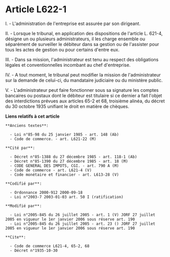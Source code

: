 # Article L622-1

I. - L'administration de l'entreprise est assurée par son dirigeant.

II. - Lorsque le tribunal, en application des dispositions de l'article L. 621-4, désigne un ou plusieurs administrateurs, il
les charge ensemble ou séparément de surveiller le débiteur dans sa gestion ou de l'assister pour tous les actes de gestion
ou pour certains d'entre eux.

III. - Dans sa mission, l'administrateur est tenu au respect des obligations légales et conventionnelles incombant au chef
d'entreprise.

IV. - A tout moment, le tribunal peut modifier la mission de l'administrateur sur la demande de celui-ci, du mandataire
judiciaire ou du ministère public.

V. - L'administrateur peut faire fonctionner sous sa signature les comptes bancaires ou postaux dont le débiteur est
titulaire si ce dernier a fait l'objet des interdictions prévues aux articles 65-2 et 68, troisième alinéa, du décret du 30
octobre 1935 unifiant le droit en matière de chèques.

**Liens relatifs à cet article**

	**Anciens textes**:

	  - Loi n°85-98 du 25 janvier 1985 - art. 148 (Ab)
	  - Code de commerce. - art. L621-22 (M)

	**Cité par**:

	  - Décret n°85-1388 du 27 décembre 1985 - art. 118-1 (Ab)
	  - Décret n°85-1390 du 27 décembre 1985 - art. 18 (M)
	  - CODE GENERAL DES IMPOTS, CGI. - art. 790 A (M)
	  - Code de commerce - art. L621-4 (V)
	  - Code monétaire et financier - art. L613-28 (V)

	**Codifié par**:

	  - Ordonnance 2000-912 2000-09-18
	  - Loi n°2003-7 2003-01-03 art. 50 I (ratification)

	**Modifié par**:

	  - Loi n°2005-845 du 26 juillet 2005 - art. 1 (V) JORF 27 juillet 2005 en vigueur le 1er janvier 2006 sous réserve art. 190
	  - Loi n°2005-845 du 26 juillet 2005 - art. 23 () JORF 27 juillet 2005 en vigueur le 1er janvier 2006 sous réserve art. 190

	**Cite**:

	  - Code de commerce L621-4, 65-2, 68
	  - Décret n°1935-10-30
